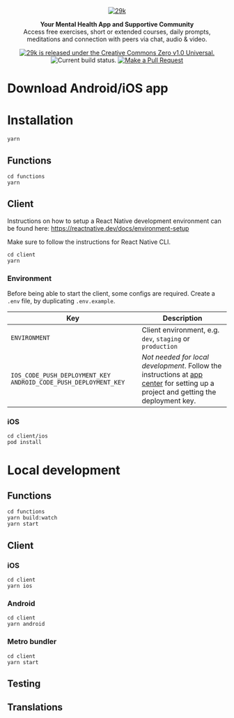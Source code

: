 <div align="center">

[![29k](https://user-images.githubusercontent.com/474066/174894987-58605dd7-86b8-4455-9c86-f17346f4e213.png)](https://29k.org)

</div>

<p align="center">
  <strong>Your Mental Health App and Supportive Community</strong></br>
  Access free exercises, short or extended courses, daily prompts, meditations and connection with peers via chat, audio & video.
</p>

<p align="center">
  <a href="https://github.com/29ki/29k/blob/HEAD/LICENSE">
    <img src="https://img.shields.io/github/license/29ki/29k" alt="29k is released under the Creative Commons Zero v1.0 Universal." />
  </a>
  <img src="https://github.com/29ki/29k/actions/workflows/test.yml/badge.svg" alt="Current build status." />
  <a href="http://makeapullrequest.com"><img src="https://img.shields.io/badge/PRs-welcome-brightgreen.svg" alt="Make a Pull Request"></a>
</p>

# Download Android/iOS app

# Installation

```
yarn
```

## Functions

```
cd functions
yarn
```

## Client

Instructions on how to setup a React Native development environment can be found here: https://reactnative.dev/docs/environment-setup

Make sure to follow the instructions for React Native CLI.

```
cd client
yarn
```

### Environment

Before being able to start the client, some configs are required.
Create a `.env` file, by duplicating `.env.example`.

| Key                                                               | Description                                                                                                                                                                                                                                                                           |
| ----------------------------------------------------------------- | ------------------------------------------------------------------------------------------------------------------------------------------------------------------------------------------------------------------------------------------------------------------------------------- |
| `ENVIRONMENT`                                                     | Client environment, e.g. `dev`, `staging` or `production`                                                                                                                                                                                                                             |
| `IOS_CODE_PUSH_DEPLOYMENT_KEY` `ANDROID_CODE_PUSH_DEPLOYMENT_KEY` | _Not needed for local development_. Follow the instructions at [app center](https://docs.microsoft.com/en-us/appcenter/sdk/getting-started/react-native#2-create-your-app-in-the-app-center-portal-to-obtain-the-app-secret) for setting up a project and getting the deployment key. |

### iOS

```
cd client/ios
pod install
```

# Local development

## Functions

```
cd functions
yarn build:watch
yarn start
```

## Client

### iOS

```
cd client
yarn ios
```

### Android

```
cd client
yarn android
```

### Metro bundler

```
cd client
yarn start
```

## Testing

## Translations
